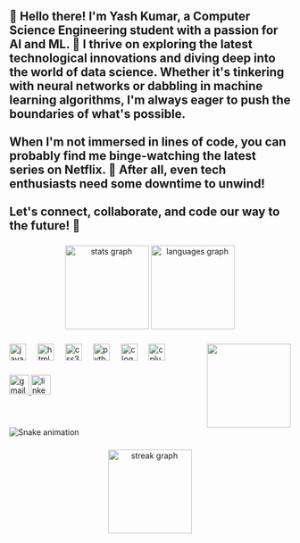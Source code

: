 <h2 align="left">👋 Hello there! I'm Yash Kumar, a Computer Science Engineering student with a passion for AI and ML. 🤖 I thrive on exploring the latest technological innovations and diving deep into the world of data science. Whether it's tinkering with neural networks or dabbling in machine learning algorithms, I'm always eager to push the boundaries of what's possible.<br><br>When I'm not immersed in lines of code, you can probably find me binge-watching the latest series on Netflix. 🍿 After all, even tech enthusiasts need some downtime to unwind!<br><br>Let's connect, collaborate, and code our way to the future! 🚀</h2>

###

<div align="center">
  <img src="https://github-readme-stats.vercel.app/api?username=AuraReaper&hide_title=false&hide_rank=false&show_icons=true&include_all_commits=true&count_private=true&disable_animations=false&theme=radical&locale=en&hide_border=false" height="150" alt="stats graph"  />
  <img src="https://github-readme-stats.vercel.app/api/top-langs?username=AuraReaper&locale=en&hide_title=false&layout=compact&card_width=320&langs_count=5&theme=radical&hide_border=false" height="150" alt="languages graph"  />
</div>

###

<img align="right" height="150" src="https://i.giphy.com/media/v1.Y2lkPTc5MGI3NjExMWNrczJrcXdjdjIyejRpNDU1N2hza3N0Z3c1eWpoZ2JrOXpoMnRoNiZlcD12MV9pbnRlcm5hbF9naWZfYnlfaWQmY3Q9Zw/bGgsc5mWoryfgKBx1u/giphy.gif"  />

###

<div align="left">
  <img src="https://cdn.jsdelivr.net/gh/devicons/devicon/icons/javascript/javascript-plain.svg" height="30" alt="javascript logo"  />
  <img width="12" />
  <img src="https://cdn.jsdelivr.net/gh/devicons/devicon/icons/html5/html5-plain.svg" height="30" alt="html5 logo"  />
  <img width="12" />
  <img src="https://cdn.jsdelivr.net/gh/devicons/devicon/icons/css3/css3-plain.svg" height="30" alt="css3 logo"  />
  <img width="12" />
  <img src="https://cdn.jsdelivr.net/gh/devicons/devicon/icons/python/python-original.svg" height="30" alt="python logo"  />
  <img width="12" />
  <img src="https://cdn.jsdelivr.net/gh/devicons/devicon/icons/c/c-original.svg" height="30" alt="c logo"  />
  <img width="12" />
  <img src="https://cdn.jsdelivr.net/gh/devicons/devicon/icons/cplusplus/cplusplus-original.svg" height="30" alt="cplusplus logo"  />
</div>

###

<div align="left">
  <a href="yashkr104@gmail.com" target="_blank">
    <img src="https://img.shields.io/static/v1?message=Gmail&logo=gmail&label=&color=D14836&logoColor=white&labelColor=&style=for-the-badge" height="35" alt="gmail logo"  />
  </a>
  <a href="https://www.linkedin.com/in/yash-kumar-gupta-948b72281/" target="_blank">
    <img src="https://img.shields.io/static/v1?message=LinkedIn&logo=linkedin&label=&color=0077B5&logoColor=white&labelColor=&style=for-the-badge" height="35" alt="linkedin logo"  />
  </a>
</div>

###

<br clear="both">

<img src="https://raw.githubusercontent.com/AuraReaper/AuraReaper/output/snake.svg" alt="Snake animation" />

###

<div align="center">
  <img src="https://streak-stats.demolab.com?user=AuraReaper&locale=en&mode=daily&theme=radical&hide_border=false&border_radius=5&order=3" height="150" alt="streak graph"  />
</div>

###
